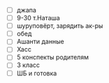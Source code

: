 - [ ] джапа
- [ ] 9-30 т.Наташа
- [ ] шуруповёрт, зарядить ак-ры
- [ ] обед
- [ ] Ашанти данные
- [ ] Хасс
- [ ] 5 конспекты родителям
- [ ] 3 класс
- [ ] ШБ и готовка
